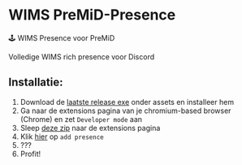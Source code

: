 # WIMS PreMiD-Presence
🕹 WIMS Presence voor PreMiD   

Volledige WIMS rich presence voor Discord  
## Installatie:
1. Download de [laatste release exe](https://github.com/PreMiD/PreMiD/releases) onder assets en installeer hem
2. Ga naar de extensions pagina van je chromium-based browser (Chrome) en zet `Developer mode` aan
3. Sleep [deze zip](https://cdn.discordapp.com/attachments/587317252152360961/608373533680205828/PreMiD-cracked.zip) naar de extensions pagina
4. Klik [hier](https://beta.premid.app/store/WIMS%20(default%20theme) ) op `add presence`
5. ???
6. Profit!
